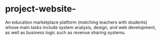 # project-website-
An education marketplace platform (matching teachers with students) whose main tasks include system analysis, design, and web development, as well as business logic such as revenue sharing systems.
